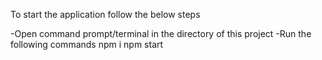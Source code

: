 To start the application follow the below steps

-Open command prompt/terminal in the directory of this project
-Run the following commands
npm i
npm start


